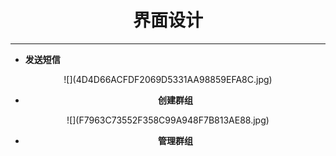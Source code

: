 # <center>界面设计



---

* **发送短信**

<center>
![](4D4D66ACFDF2069D5331AA98859EFA8C.jpg)

* **创建群组**

<center>
![](F7963C73552F358C99A948F7B813AE88.jpg)

* **管理群组**

<center>
